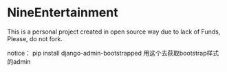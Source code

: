# NineEntertainment
This is a personal project created in open source way due to lack of Funds, Please, do not fork.

notice：
pip install django-admin-bootstrapped 用这个去获取bootstrap样式的admin
